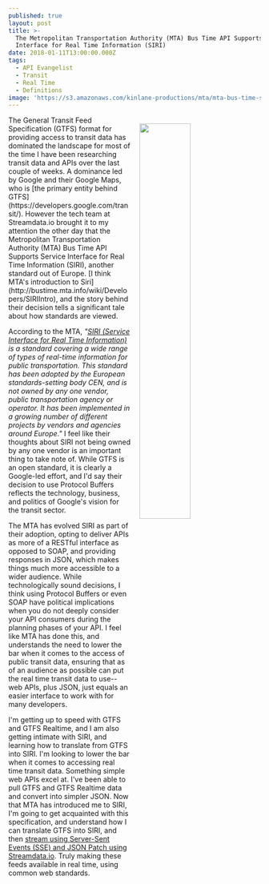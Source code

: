 ```yaml
---
published: true
layout: post
title: >-
  The Metropolitan Transportation Authority (MTA) Bus Time API Supports Service
  Interface for Real Time Information (SIRI)
date: 2018-01-11T13:00:00.000Z
tags:
  - API Evangelist
  - Transit
  - Real Time
  - Definitions
image: 'https://s3.amazonaws.com/kinlane-productions/mta/mta-bus-time-siri.png'
---
```

<p><a href="http://bustime.mta.info/wiki/Developers/SIRIIntro"><img src="https://s3.amazonaws.com/kinlane-productions/mta/mta-bus-time-siri.png" align="right" width="45%" style="padding: 15px;" /></a></p>The General Transit Feed Specification (GTFS) format for providing access to transit data has dominated the landscape for most of the time I have been researching transit data and APIs over the last couple of weeks. A dominance led by Google and their Google Maps, who is [the primary entity behind GTFS](https://developers.google.com/transit/). However the tech team at Streamdata.io brought it to my attention the other day that the Metropolitan Transportation Authority (MTA) Bus Time API Supports Service Interface for Real Time Information (SIRI), another standard out of Europe. [I think MTA's introduction to Siri](http://bustime.mta.info/wiki/Developers/SIRIIntro), and the story behind their decision tells a significant tale about how standards are viewed.

According to the MTA, _"[SIRI (Service Interface for Real Time Information)](http://user47094.vs.easily.co.uk/siri/overview.htm) is a standard covering a wide range of types of real-time information for public transportation.  This standard has been adopted by the European standards-setting body CEN, and is not owned by any one vendor, public transportation agency or operator.  It has been implemented in a growing number of different projects by vendors and agencies around Europe."_ I feel like their thoughts about SIRI not being owned by any one vendor is an important thing to take note of. While GTFS is an open standard, it is clearly a Google-led effort, and I'd say their decision to use Protocol Buffers reflects the technology, business, and politics of Google's vision for the transit sector. 

The MTA has evolved SIRI as part of their adoption, opting to deliver APIs as more of a RESTful interface as opposed to SOAP, and providing responses in JSON, which makes things much more accessible to a wider audience. While technologically sound decisions, I think using Protocol Buffers or even SOAP have political implications when you do not deeply consider your API consumers during the planning phases of your API. I feel like MTA has done this, and understands the need to lower the bar when it comes to the access of public transit data, ensuring that as of an audience as possible can put the real time transit data to use--web APIs, plus JSON, just equals an easier interface to work with for many developers. 

I'm getting up to speed with GTFS and GTFS Realtime, and I am also getting intimate with SIRI, and learning how to translate from GTFS into SIRI. I'm looking to lower the bar when it comes to accessing real time transit data. Something simple web APIs excel at. I've been able to pull GTFS and GTFS Realtime data and convert into simpler JSON. Now that MTA has introduced me to SIRI, I'm going to get acquainted with this specification, and understand how I can translate GTFS into SIRI, and then [stream using Server-Sent Events (SSE) and JSON Patch using Streamdata.io](http://apis.how/streamdata). Truly making these feeds available in real time, using common web standards.